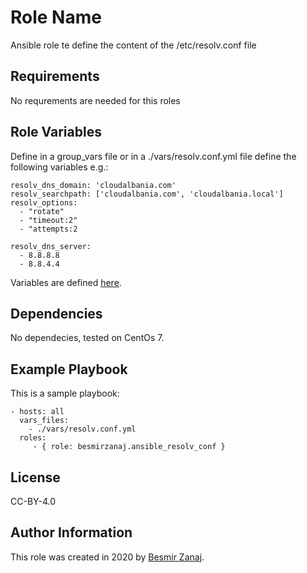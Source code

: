 Role Name
=========

Ansible role te define the content of the /etc/resolv.conf file

Requirements
------------

No requrements are needed for this roles

Role Variables
--------------

Define in a group_vars file or in a ./vars/resolv.conf.yml file define the following variables e.g.:
```
resolv_dns_domain: 'cloudalbania.com'
resolv_searchpath: ['cloudalbania.com', 'cloudalbania.local']
resolv_options: 
  - "rotate"
  - "timeout:2"
  - "attempts:2
 
resolv_dns_server:
  - 8.8.8.8
  - 8.8.4.4
```

Variables are defined [here](http://man7.org/linux/man-pages/man5/resolv.conf.5.html).


Dependencies
------------

No dependecies, tested on CentOs 7.

Example Playbook
----------------

This is a sample playbook:

    - hosts: all
      vars_files:
        - ./vars/resolv.conf.yml
      roles:
         - { role: besmirzanaj.ansible_resolv_conf }

License
-------

CC-BY-4.0

Author Information
------------------

This role was created in 2020 by [Besmir Zanaj](https://www.cloudalbania.com/).
